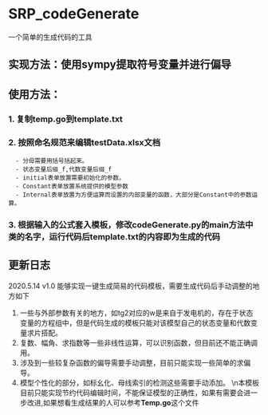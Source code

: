 # SRP_codeGenerate
一个简单的生成代码的工具
## 实现方法：使用sympy提取符号变量并进行偏导
## 使用方法：
### 1. 复制temp.go到template.txt
### 2. 按照命名规范来编辑testData.xlsx文档
      - 分母需要用括号括起来。
      - 状态变量后缀_f,代数变量后缀_f
      - initial表单放置需要初始化的参数。
      - Constant表单放置系统提供的模型参数
      - Internal表单放置为方便运算而设置的内部变量的函数，大部分是Constant中的参数运算。
### 3. 根据输入的公式套入模板，修改codeGenerate.py的main方法中类的名字，运行代码后template.txt的内容即为生成的代码
## 更新日志
2020.5.14 v1.0
能够实现一键生成简易的代码模板，需要生成代码后手动调整的地方如下
1. 一些与外部参数有关的地方，如tg2对应的w是来自于发电机的，存在于状态变量的方程组中，但是代码生成的模板只能对该模型自己的状态变量和代数变量求片搭配。
2. 复数、幅角、求指数等一些非线性运算，可以识别函数，但目前还不能正确调用。
3. 涉及到一些较复杂函数的偏导需要手动调整，目前只能实现一些简单的求偏导。
4. 模型个性化的部分，如标幺化、母线索引的检测这些需要手动添加。
\n本模板目前只能实现节约代码编辑时间，不能保证模型的正确性，如果有需要会进一步改进,如果想看生成结果的人可以参考**Temp.go**这个文件
